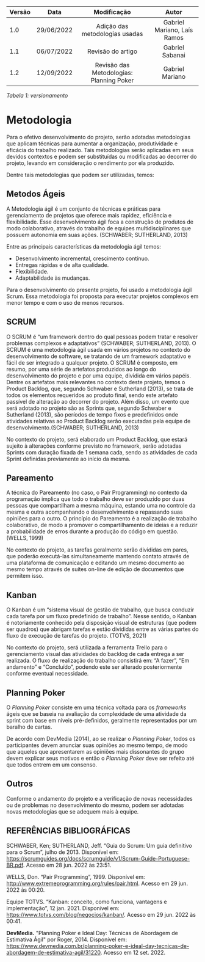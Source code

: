 | Versão | Data  |   Modificação   |             Autor              |
| ------ | ----- | :-------------: | :----------------------------: |
| 1.0    | 29/06/2022 | Adição das metodologias usadas | Gabriel Mariano, Laís Ramos |
| 1.1    | 06/07/2022 | Revisão do artigo | Gabriel Sabanai |
| 1.2    | 12/09/2022 | Revisão das Metodologias: Planning Poker | Gabriel Mariano |

*Tabela 1: versionamento*

# Metodologia

Para o efetivo desenvolvimento do projeto, serão adotadas metodologias que aplicam técnicas para aumentar a organização, produtividade e eficácia do trabalho realizado. Tais metodologias serão aplicadas em seus devidos contextos e podem ser substituídas ou modificadas ao decorrer do projeto, levando em consideração o rendimento por ela produzido.
	
Dentre tais metodologias que podem ser utilizadas, temos:

## Metodos Ágeis
A Metodologia ágil é um conjunto de técnicas e práticas para gerenciamento de projetos que oferece mais rapidez, eficiência e flexibilidade. Esse desenvolvimento ágil foca a construção de produtos de modo colaborativo, através do trabalho de equipes multidisciplinares que possuem autonomia em suas ações. (SCHWABER; SUTHERLAND, 2013)

Entre as principais características da metodologia ágil temos:

* Desenvolvimento incremental, crescimento contínuo.
* Entregas rápidas e de alta qualidade.
* Flexibilidade.
* Adaptabilidade às mudanças.

Para o desenvolvimento do presente projeto, foi usado a metodologia ágil Scrum. Essa metodologia foi proposta para executar projetos complexos em menor tempo e com o uso de menos recursos.

## SCRUM

O SCRUM é “um framework dentro do qual pessoas podem tratar e resolver problemas complexos e adaptativos” (SCHWABER; SUTHERLAND, 2013). O SCRUM é uma metodologia ágil usada em vários projetos no contexto do desenvolvimento de software, se tratando de um framework adaptativo e fácil de ser integrado a qualquer projeto. O SCRUM é composto, em resumo, por uma série de artefatos produzidos ao longo do desenvolvimento do projeto e por uma equipe, dividida em vários papéis. Dentre os artefatos mais relevantes no contexto deste projeto, temos o Product Backlog, que, segundo Schwaber e Sutherland (2013), se trata de todos os elementos requeridos ao produto final, sendo este artefato passível de alteração ao decorrer do projeto. Além disso, um evento que será adotado no projeto são as Sprints que, segundo Schwaber e Sutherland (2013), são períodos de tempo fixos e predefinidos onde atividades relativas ao Product Backlog serão executadas pela equipe de desenvolvimento.(SCHWABER; SUTHERLAND, 2013)

No contexto do projeto, será elaborado um Product Backlog, que estará sujeito à alterações conforme previsto no framework, serão adotadas Sprints com duração fixada de 1 semana cada, sendo as atividades de cada Sprint definidas previamente ao início da mesma.

## Pareamento

A técnica do Pareamento (no caso, o Pair Programming) no contexto da programação implica que todo o trabalho deve ser produzido por duas pessoas que compartilham a mesma máquina, estando uma no controle da mesma e outra acompanhando o desenvolvimento e repassando suas opiniões para o outro. O princípio do Pareamento é a realização de trabalho colaborativo, de modo a promover o compartilhamento de ideias e a reduzir a probabilidade de erros durante a produção do código em questão. (WELLS, 1999)

No contexto do projeto, as tarefas geralmente serão divididas em pares, que poderão executá-las simultaneamente mantendo contato através de uma plataforma de comunicação e editando um mesmo documento ao mesmo tempo através de suítes on-line de edição de documentos que permitem isso.

## Kanban
O Kanban é um “sistema visual de gestão de trabalho, que busca conduzir cada tarefa por um fluxo predefinido de trabalho”. Nesse sentido, o Kanban é notoriamente conhecido pela disposição visual de estruturas (que podem ser quadros) que abrigam tarefas e estão divididas entre as várias partes do fluxo de execução de tarefas do projeto. (TOTVS, 2021)

No contexto do projeto, será utilizada a ferramenta Trello para o gerenciamento visual das atividades do backlog de cada entrega a ser realizada. O fluxo de realização do trabalho consistirá em: “A fazer”, “Em andamento” e “Concluído”, podendo este ser alterado posteriormente conforme eventual necessidade.

## Planning Poker

O _Planning Poker_ consiste em uma técnica voltada para os _frameworks_ ágeis que se baseia na avaliação da complexidade de uma atividade da sprint com base em níveis pré-definidos, geralmente representados por um baralho de cartas.

De acordo com DevMedia (2014), ao se realizar o _Planning Poker_, todos os participantes devem anunciar suas opiniões ao mesmo tempo, de modo que aqueles que apresentarem as opiniões mais dissonantes do grupo devem explicar seus motivos e então o _Planning Poker_ deve ser refeito até que todos entrem em um consenso.

## Outros
Conforme o andamento do projeto e a verificação de novas necessidades ou de problemas no desenvolvimento do mesmo, podem ser adotadas novas metodologias que se adequem mais à equipe.


## REFERÊNCIAS BIBLIOGRÁFICAS

SCHWABER, Ken; SUTHERLAND, Jeff. “Guia do Scrum: Um guia definitivo para o Scrum”, julho de 2013. Disponível em: <https://scrumguides.org/docs/scrumguide/v1/Scrum-Guide-Portuguese-BR.pdf>. Acesso em 28 jun. 2022 às 23:51. 

WELLS, Don. “Pair Programming”, 1999. Disponível em: <http://www.extremeprogramming.org/rules/pair.html>. Acesso em 29 jun. 2022 às 00:20.

Equipe TOTVS. “Kanban: conceito, como funciona, vantagens e implementação”, 12 jan. 2021. Disponível em: <https://www.totvs.com/blog/negocios/kanban/>. Acesso em 29 jun. 2022 às 00:41.

**DevMedia.** "Planning Poker e Ideal Day: Técnicas de Abordagem de Estimativa Ágil" por Roger, 2014. Disponível em: <https://www.devmedia.com.br/planning-poker-e-ideal-day-tecnicas-de-abordagem-de-estimativa-agil/31220>. Acesso em 12 set. 2022.